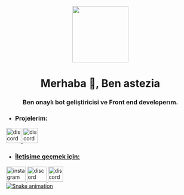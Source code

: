 
<div align="center">
  <img height="150" src="https://cdn.discordapp.com/avatars/784942624522895360/fa62210d718be76e61f30e0216029b33.webp"  />
</div>

  <h1 align="center">Merhaba 👋, Ben astezia</h1>
<h3 align="center">Ben onaylı bot geliştiricisi ve Front end developerım.</h3>

- ### Projelerim:

<div align="left">
 <a href="https://discord.com/api/oauth2/authorize?client_id=1132625118779154494&scope=bot+applications.commands&permissions=8" target="_blank">
    <img src="https://cdn.discordapp.com/avatars/1132625118779154494/f36096f995c9244a7e0298eeeadd53d0.webp" width="40" height="40" alt="discord logo"  />
</a>
 <a href="https://discord.gg/aoijs" target="_blank">
    <img src="https://cdn.discordapp.com/icons/1084863647211339807/a_f795b039af5ed1345245c96a3bd0b83a.gif" width="40" height="40" alt="discord logo"  />
</div>

-  ### İletişime geçmek için:

<div align="left">
  <a href="https://www.instagram.com/astezia_0/" target="_blank">
    <img src="https://raw.githubusercontent.com/maurodesouza/profile-readme-generator/master/src/assets/icons/social/instagram/default.svg" width="52" height="40" alt="instagram logo"  />
  </a>
  <a href="https://discord.com/users/784942624522895360" target="_blank">
    <img src="https://raw.githubusercontent.com/maurodesouza/profile-readme-generator/master/src/assets/icons/social/discord/default.svg" width="52" height="40" alt="discord logo"  />
  </a>
  <a href="https://discord.com/api/oauth2/authorize?client_id=1132625118779154494&scope=bot+applications.commands&permissions=8" target="_blank">
    <img src="https://cdn.discordapp.com/avatars/1132625118779154494/f36096f995c9244a7e0298eeeadd53d0.webp" width="40" height="40" alt="discord logo"  />
</div>

<img src="https://raw.githubusercontent.com/asteziaw/asteziaw/output/snake.svg" alt="Snake animation" />



[instagram]: https://www.instagram.com/astezia_0
<br />




